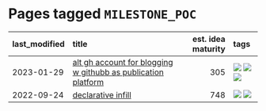# Pages tagged `MILESTONE_POC`

|last_modified|title|est. idea maturity|tags
|:---|:---|---:|:---|
|2023-01-29|[alt gh account for blogging w githubb as publication platform](../alt_gh_account_for_blogging.md)|305|[![](https://img.shields.io/badge/tag-MILESTONE_POC-1614f8)](../tags/MILESTONE_POC.md) [![](https://img.shields.io/badge/tag-publication-708555)](../tags/publication.md) [![](https://img.shields.io/badge/tag-wip-dc62b7)](../tags/wip.md)|
|2022-09-24|[declarative infill](../declarative-infill.md)|748|[![](https://img.shields.io/badge/tag-MILESTONE_POC-1614f8)](../tags/MILESTONE_POC.md) [![](https://img.shields.io/badge/tag-experimental-3a20e)](../tags/experimental.md)|